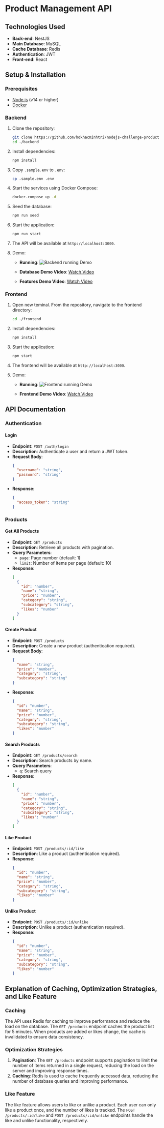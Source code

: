 # Product Management API

## Technologies Used

- **Back-end**: NestJS
- **Main Database**: MySQL
- **Cache Database**: Redis
- **Authentication**: JWT
- **Front-end**: React

## Setup & Installation

### Prerequisites

- [Node.js](https://nodejs.org/) (v14 or higher)
- [Docker](https://www.docker.com/)

### Backend

1. Clone the repository:

   ```bash
   git clone https://github.com/hokhacminhtri/nodejs-challenge-product-management.git
   cd ./backend
   ```

2. Install dependencies:

   ```bash
   npm install
   ```

3. Copy `.sample.env` to `.env`:

   ```bash
   cp .sample.env .env
   ```

4. Start the services using Docker Compose:

   ```bash
   docker-compose up -d
   ```

5. Seed the database:

   ```bash
   npm run seed
   ```

6. Start the application:

   ```bash
   npm run start
   ```

7. The API will be available at `http://localhost:3000`.

8. Demo:

   - **Running**:
     ![Backend running Demo](backend/src/assets/images/backend-run.png)

   - **Database Demo Video**:
     [Watch Video](backend/src/assets/videos/databases-demo.mp4)

   - **Features Demo Video**:
     [Watch Video](backend/src/assets/videos/features-demo.mp4)

### Frontend

1. Open new teminal. From the repository, navigate to the frontend directory:

   ```bash
   cd ./frontend
   ```

2. Install dependencies:

   ```bash
   npm install
   ```

3. Start the application:

   ```bash
   npm start
   ```

4. The frontend will be available at `http://localhost:3000`.

5. Demo:

   - **Running**:
     ![Frontend running Demo](frontend/src/assets/images/frontend-run.png)

   - **Frontend Demo Video**:
     [Watch Video](frontend/src/assets/videos/frontend-demo.mp4)

## API Documentation

### Authentication

#### Login

- **Endpoint**: `POST /auth/login`
- **Description**: Authenticate a user and return a JWT token.
- **Request Body**:
  ```json
  {
    "username": "string",
    "password": "string"
  }
  ```
- **Response**:
  ```json
  {
    "access_token": "string"
  }
  ```

### Products

#### Get All Products

- **Endpoint**: `GET /products`
- **Description**: Retrieve all products with pagination.
- **Query Parameters**:
  - `page`: Page number (default: 1)
  - `limit`: Number of items per page (default: 10)
- **Response**:
  ```json
  [
    {
      "id": "number",
      "name": "string",
      "price": "number",
      "category": "string",
      "subcategory": "string",
      "likes": "number"
    }
  ]
  ```

#### Create Product

- **Endpoint**: `POST /products`
- **Description**: Create a new product (authentication required).
- **Request Body**:
  ```json
  {
    "name": "string",
    "price": "number",
    "category": "string",
    "subcategory": "string"
  }
  ```
- **Response**:
  ```json
  {
    "id": "number",
    "name": "string",
    "price": "number",
    "category": "string",
    "subcategory": "string",
    "likes": "number"
  }
  ```

#### Search Products

- **Endpoint**: `GET /products/search`
- **Description**: Search products by name.
- **Query Parameters**:
  - `q`: Search query
- **Response**:
  ```json
  [
    {
      "id": "number",
      "name": "string",
      "price": "number",
      "category": "string",
      "subcategory": "string",
      "likes": "number"
    }
  ]
  ```

#### Like Product

- **Endpoint**: `POST /products/:id/like`
- **Description**: Like a product (authentication required).
- **Response**:
  ```json
  {
    "id": "number",
    "name": "string",
    "price": "number",
    "category": "string",
    "subcategory": "string",
    "likes": "number"
  }
  ```

#### Unlike Product

- **Endpoint**: `POST /products/:id/unlike`
- **Description**: Unlike a product (authentication required).
- **Response**:
  ```json
  {
    "id": "number",
    "name": "string",
    "price": "number",
    "category": "string",
    "subcategory": "string",
    "likes": "number"
  }
  ```

## Explanation of Caching, Optimization Strategies, and Like Feature

### Caching

The API uses Redis for caching to improve performance and reduce the load on the database. The `GET /products` endpoint caches the product list for 5 minutes. When products are added or likes change, the cache is invalidated to ensure data consistency.

### Optimization Strategies

1. **Pagination**: The `GET /products` endpoint supports pagination to limit the number of items returned in a single request, reducing the load on the server and improving response times.
2. **Caching**: Redis is used to cache frequently accessed data, reducing the number of database queries and improving performance.

### Like Feature

The like feature allows users to like or unlike a product. Each user can only like a product once, and the number of likes is tracked. The `POST /products/:id/like` and `POST /products/:id/unlike` endpoints handle the like and unlike functionality, respectively.

